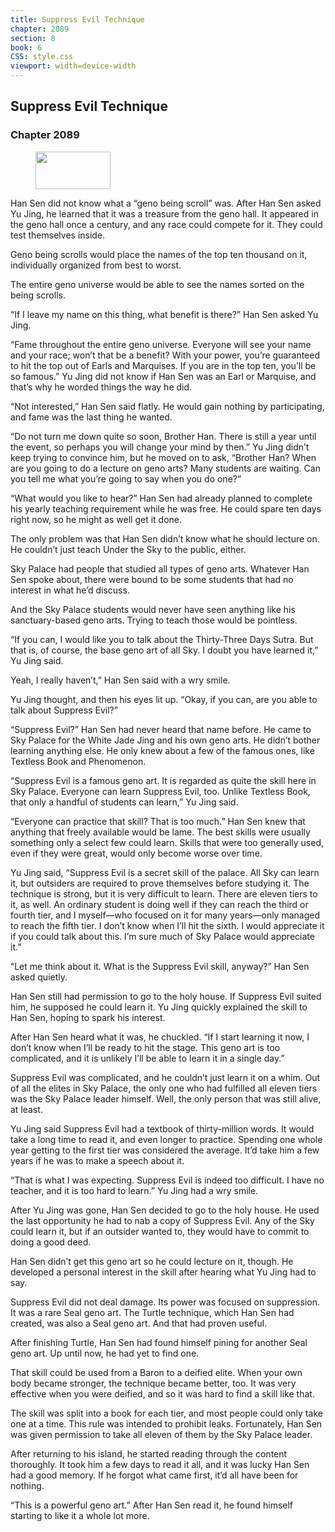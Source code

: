 ```yaml
---
title: Suppress Evil Technique
chapter: 2089
section: 8
book: 6
CSS: style.css
viewport: width=device-width
---
```


## Suppress Evil Technique

### Chapter 2089

<figure>
	<img src="../Images/gem.gif" alt="" id="gem" width="120" height="60" />
</figure>

Han Sen did not know what a “geno being scroll” was. After Han Sen asked Yu Jing, he learned that it was a treasure from the geno hall. It appeared in the geno hall once a century, and any race could compete for it. They could test themselves inside.

Geno being scrolls would place the names of the top ten thousand on it, individually organized from best to worst.

The entire geno universe would be able to see the names sorted on the being scrolls.

“If I leave my name on this thing, what benefit is there?” Han Sen asked Yu Jing.

“Fame throughout the entire geno universe. Everyone will see your name and your race; won’t that be a benefit? With your power, you’re guaranteed to hit the top out of Earls and Marquises. If you are in the top ten, you’ll be so famous.” Yu Jing did not know if Han Sen was an Earl or Marquise, and that’s why he worded things the way he did.

“Not interested,” Han Sen said flatly. He would gain nothing by participating, and fame was the last thing he wanted.

“Do not turn me down quite so soon, Brother Han. There is still a year until the event, so perhaps you will change your mind by then.” Yu Jing didn’t keep trying to convince him, but he moved on to ask, “Brother Han? When are you going to do a lecture on geno arts? Many students are waiting. Can you tell me what you’re going to say when you do one?”

“What would you like to hear?” Han Sen had already planned to complete his yearly teaching requirement while he was free. He could spare ten days right now, so he might as well get it done.

The only problem was that Han Sen didn’t know what he should lecture on. He couldn’t just teach Under the Sky to the public, either.

Sky Palace had people that studied all types of geno arts. Whatever Han Sen spoke about, there were bound to be some students that had no interest in what he’d discuss.

And the Sky Palace students would never have seen anything like his sanctuary-based geno arts. Trying to teach those would be pointless.

“If you can, I would like you to talk about the Thirty-Three Days Sutra. But that is, of course, the base geno art of all Sky. I doubt you have learned it,” Yu Jing said.

Yeah, I really haven’t,” Han Sen said with a wry smile.

Yu Jing thought, and then his eyes lit up. “Okay, if you can, are you able to talk about Suppress Evil?”

“Suppress Evil?” Han Sen had never heard that name before. He came to Sky Palace for the White Jade Jing and his own geno arts. He didn’t bother learning anything else. He only knew about a few of the famous ones, like Textless Book and Phenomenon.

“Suppress Evil is a famous geno art. It is regarded as quite the skill here in Sky Palace. Everyone can learn Suppress Evil, too. Unlike Textless Book, that only a handful of students can learn,” Yu Jing said.

“Everyone can practice that skill? That is too much.” Han Sen knew that anything that freely available would be lame. The best skills were usually something only a select few could learn. Skills that were too generally used, even if they were great, would only become worse over time.

Yu Jing said, “Suppress Evil is a secret skill of the palace. All Sky can learn it, but outsiders are required to prove themselves before studying it. The technique is strong, but it is very difficult to learn. There are eleven tiers to it, as well. An ordinary student is doing well if they can reach the third or fourth tier, and I myself—who focused on it for many years—only managed to reach the fifth tier. I don’t know when I’ll hit the sixth. I would appreciate it if you could talk about this. I’m sure much of Sky Palace would appreciate it.”

“Let me think about it. What is the Suppress Evil skill, anyway?” Han Sen asked quietly.

Han Sen still had permission to go to the holy house. If Suppress Evil suited him, he supposed he could learn it. Yu Jing quickly explained the skill to Han Sen, hoping to spark his interest.

After Han Sen heard what it was, he chuckled. “If I start learning it now, I don’t know when I’ll be ready to hit the stage. This geno art is too complicated, and it is unlikely I’ll be able to learn it in a single day.”

Suppress Evil was complicated, and he couldn’t just learn it on a whim. Out of all the elites in Sky Palace, the only one who had fulfilled all eleven tiers was the Sky Palace leader himself. Well, the only person that was still alive, at least.

Yu Jing said Suppress Evil had a textbook of thirty-million words. It would take a long time to read it, and even longer to practice. Spending one whole year getting to the first tier was considered the average. It’d take him a few years if he was to make a speech about it.

“That is what I was expecting. Suppress Evil is indeed too difficult. I have no teacher, and it is too hard to learn.” Yu Jing had a wry smile.

After Yu Jing was gone, Han Sen decided to go to the holy house. He used the last opportunity he had to nab a copy of Suppress Evil. Any of the Sky could learn it, but if an outsider wanted to, they would have to commit to doing a good deed.

Han Sen didn’t get this geno art so he could lecture on it, though. He developed a personal interest in the skill after hearing what Yu Jing had to say.

Suppress Evil did not deal damage. Its power was focused on suppression. It was a rare Seal geno art. The Turtle technique, which Han Sen had created, was also a Seal geno art. And that had proven useful.

After finishing Turtle, Han Sen had found himself pining for another Seal geno art. Up until now, he had yet to find one.

That skill could be used from a Baron to a deified elite. When your own body became stronger, the technique became better, too. It was very effective when you were deified, and so it was hard to find a skill like that.

The skill was split into a book for each tier, and most people could only take one at a time. This rule was intended to prohibit leaks. Fortunately, Han Sen was given permission to take all eleven of them by the Sky Palace leader.

After returning to his island, he started reading through the content thoroughly. It took him a few days to read it all, and it was lucky Han Sen had a good memory. If he forgot what came first, it’d all have been for nothing.

“This is a powerful geno art.” After Han Sen read it, he found himself starting to like it a whole lot more.